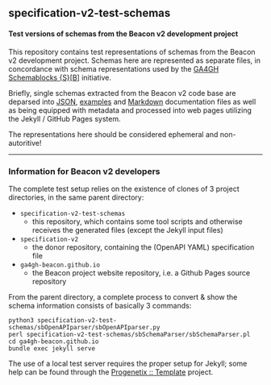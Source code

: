 ## specification-v2-test-schemas
#### Test versions of schemas from the Beacon v2 development project

This repository contains test representations of schemas from the Beacon v2 development project. Schemas here are represented as separate files, in concordance with schema representations used by the [GA4GH Schemablocks {S}[B]](https://schemablocks.org/categories/schemas.html) initiative.

Briefly, single schemas extracted from the Beacon v2 code base are deparsed into [JSON](./generated/json/), [examples](./generated/examples/) and [Markdown](./generated/doc/) documentation files as well as being equipped with metadata and processed into web pages utilizing the Jekyll / GitHub Pages system.

The representations here should be considered ephemeral and non-autoritive!

----

### Information for Beacon v2 developers

The complete test setup relies on the existence of clones of 3 project 
directories, in the same parent directory:

* `specification-v2-test-schemas`
  - this repository, which contains some tool scripts and otherwise receives the
  generated files (except the Jekyll input files)
* `specification-v2`
  - the donor repository, containing the (OpenAPI YAML) specification file
* `ga4gh-beacon.github.io`
  - the Beacon project website repository, i.e. a Github Pages source repository

From the parent directory, a complete process to convert & show the schema
information consists of basically 3 commands:

```
python3 specification-v2-test-schemas/sbOpenAPIparser/sbOpenAPIparser.py
perl specification-v2-test-schemas/sbSchemaParser/sbSchemaParser.pl
cd ga4gh-beacon.github.io
bundle exec jekyll serve
```

The use of a local test server requires the proper setup for Jekyll; some help
can be found through the [Progenetix :: Template](https://progenetix.github.io/progenetix-site-template/howto/jekyllinstallation/)
project.
